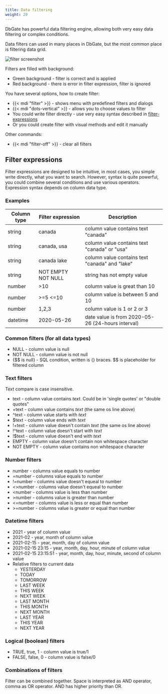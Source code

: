 ```yaml
---
title: Data filtering
weight: 20
---
```


DbGate has powerful data filtering engine, allowing both very easy data filtering or complex conditions.

Data filters can used in many places in DbGate, but the most common place is filtering data grid.

![filter screenshot](https://media.dbgate.io/img/filter-light.png)

Filters are filled with background:
* Green background - filter is correct and is applied
* Red background - there is error in filter expression, filter is ignored

You have several options, how to create filter:
* {{< mdi "filter" >}} - shows menu with predefined filters and dialogs
* {{< mdi "dots-vertical" >}} - allows you to choose values to filter
* You could write filter directly - use very easy syntax described in [filter-expressions](#filter-expressions)
* Or you could create filter with visual methods and edit it manually

Other commands:
* {{< mdi "filter-off" >}} - clear all filters

## Filter expressions
Filter expressions are designed to be intuitive, in most cases, you simple write directly, what you want to search. However, syntax is quite powerful, you could combine several conditions and use various operators.
Expression syntax depends on column data type.

### Examples

| Column type | Filter expression |  Description |
|----------|-------------|------|
| string | canada | column value contains text "canada" |
| string | canada, usa | column value contains text "canada" or "usa" |
| string | canada lake | column value contains text "canada" and "lake" |
| string | NOT EMPTY NOT NULL | string has not empty value |
| number | >10 | column value is great than 10 |
| number | >=5 <=10 | column value is between 5 and 10 |
| number | 1,2,3 | column value is 1 or 2 or 3 |
| datetime | 2020-05-26 | date value is from 2020-05-26 (24-hours interval)  |

### Common filters (for all data types)
- NULL - column value is null
- NOT NULL - column value is not null
- {$$ is null} - SQL condition, written is {} braces. $$ is placeholder for filtered column

### Text filters
Text compare is case insensitive.
- text - column value contains _text_. Could be in 'single quotes' or "double quotes"
- +text - column value contains _text_ (the same os line above)
- ^text - column value starts with _text_
- $text - column value ends with _text_
- !+text - column value doesn't contain _text_ (the same os line above)
- !^text - column value doesn't start with _text_
- !$text - column value doesn't end with _text_
- EMPTY - column value doesn't contain non whitespace character
- NOT EMPTY - column value contains non whitespace character

### Number filters
- number - columns value equals to number
- =number - columns value equals to number
- !=number - columns value doesn't equeal to number
- <>number - columns value doesn't equeal to number
- <number - columns value is less than number
- \>number - columns value is greater than number
- <=number - columns value is less or equal than number
- \>=number - columns value is greater or equal than number

### Datetime filters
- 2021 - year of column value
- 2021-02 - year, month of column value
- 2021-02-15 - year, month, day of column value
- 2021-02-15 23:15 - year, month, day, hour, minute of column value
- 2021-02-15 23:15:51 - year, month, day, hour, minute, second of column value
- Relative filters to current data
  - YESTERDAY
  - TODAY
  - TOMORROW
  - LAST WEEK
  - THIS WEEK
  - NEXT WEEK
  - LAST MONTH
  - THIS MONTH
  - NEXT MONTH
  - LAST YEAR
  - THIS YEAR
  - NEXT YEAR

### Logical (boolean) filters
- TRUE, true, 1 - column value is true/1
- FALSE, false, 0 - column value is false/0

### Combinations of filters
Filter can be combined together. Space is interpreted as AND operator, comma as OR operator. AND has higher priority than OR.
